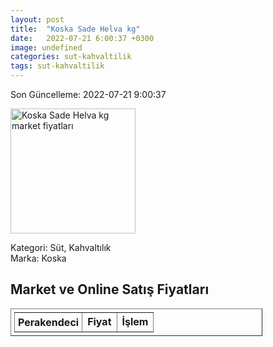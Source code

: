 ```yaml
---
layout: post
title:  "Koska Sade Helva kg"
date:   2022-07-21 6:00:37 +0300
image: undefined
categories: sut-kahvaltilik
tags: sut-kahvaltilik
---
```


Son Güncelleme: 2022-07-21 9:00:37

<img src="undefined" width="200" alt="Koska Sade Helva kg market fiyatları" />

Kategori: Süt, Kahvaltılık
<br />
Marka: Koska

<h2>Market ve Online Satış Fiyatları</h2>

<table border="1" style="padding: 5px;width:80%;">
  <tr>
    <td style="padding: 5px;"><strong>Perakendeci</strong></td>
    <td><strong>Fiyat</strong></td>
    <td><strong>İşlem</strong></td>
  </tr>
  
</table>
